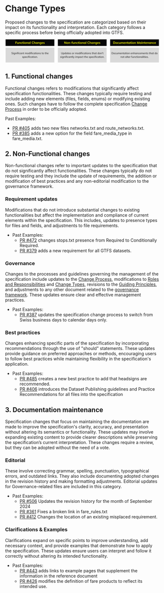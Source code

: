 # Change Types

Proposed changes to the specification are categorized based on their impact on its functionality and interpretation. Each category follows a specific process before being officially adopted into GTFS.

![](assets/governance-change-types.svg)

## 1. Functional changes

Functional changes refers to modifications that significantly affect specification functionalities. These changes typically require testing and include adding new elements (files, fields, enums) or modifying existing ones. Such changes have to follow the complete specification [Change Process](change-process.md) in order to be officially adopted.

Past Examples:

* [PR #405](https://github.com/google/transit/pull/405) adds two new files networks.txt and route_networks.txt.  
* [PR #385](https://github.com/google/transit/pull/385) adds a new option for the field fare_media_type in fare_media.txt.

## 2. Non-Functional changes

Non-functional changes refer to important updates to the specification that do not significantly affect functionalities. These changes typically do not require testing and they include the update of requirements, the addition or modification of best practices and any non-editorial modification to the governance framework.

### Requirement updates 

Modifications that do not introduce substantial changes to existing functionalities but affect the implementation and compliance of current elements within the specification. This includes, updates to presence types for files and fields, and adjustments to file requirements. 

* Past Examples:   
    * [PR #472](https://github.com/google/transit/pull/472) changes stops.txt presence from Required to Conditionally Required.  
    * [PR #379](https://github.com/google/transit/pull/379) adds a new requirement for all GTFS datasets.

### Governance

Changes to the processes and guidelines governing the management of the specification include updates to the [Change Process](change-process.md), modifications to [Roles and Responsibilities](roles.md) and [Change Types](change-types.md), revisions to the [Guiding Principles](guiding-principles.md), and adjustments to any other document related to the [governance framework](introduction.md). These updates ensure clear and effective management practices.

* Past Examples:   
    * [PR #387](https://github.com/google/transit/pull/387) updates the specification change process to switch from Swiss business days to calendar days only.

### Best practices

Changes enhancing specific parts of the specification by incorporating recommendations through the use of "should" statements. These updates provide guidance on preferred approaches or methods, encouraging users to follow best practices while maintaining flexibility in the specification's application.

* Past Examples:  
    * [PR #485](https://github.com/google/transit/pull/485) creates a new best practice to add that headsigns are recommended.  
    * [PR #406](https://github.com/google/transit/pull/406) introduces the Dataset Publishing guidelines and Practice Recommendations for all files into the specification

## 3. Documentation maintenance

Specification changes that focus on maintaining the documentation are made to improve the specification's clarity, accuracy, and presentation without altering its semantics or functionality. These updates may involve expanding existing content to provide clearer descriptions while preserving the specification’s current interpretation. These changes require a review, but they can be adopted without the need of a vote.

### Editorial 

These involve correcting grammar, spelling, punctuation, typographical errors, and outdated links. They also include documenting adopted changes in the revision history and making formatting adjustments. Editorial updates for Governance-related files are included in this category.

* Past Examples:  
    * [PR #506](https://github.com/google/transit/pull/505) Updates the revision history for the month of September 2024  
    * [PR #361](https://github.com/google/transit/pull/361) Fixes a broken link in fare\_rules.txt  
    * [PR #412](https://github.com/google/transit/pull/412) Changes the location of an existing misplaced requirement.

### Clarifications & Examples

Clarifications expand on specific points to improve understanding, add necessary context, and provide examples that demonstrate how to apply the specification. These updates ensure users can interpret and follow it correctly without altering its intended functionality.

* Past Examples:  
    * [PR #443](https://github.com/google/transit/pull/443) adds links to example pages that supplement the information in the reference document  
    * [PR #426](https://github.com/google/transit/pull/426) modifies the definition of fare products to reflect its intended use.